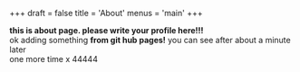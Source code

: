 +++
draft = false
title = 'About'
menus = 'main'
+++
<!-- date = '2024-11-08T20:43:05+09:00' -->

**this is about page. please write your profile here!!!**  
ok adding something 
**from git hub pages!**
  you can see after about a minute later  
  one more time x 44444